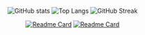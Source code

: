 <div align="center">
  
![GitHub stats](https://github-readme-stats.vercel.app/api?username=JoshCap20&show_icons=true&hide_rank=true&count_private=true&theme=darcula&hide_border=true&hide=issues,contribs&bg_color=00000000)
![Top Langs](https://github-readme-stats.vercel.app/api/top-langs/?username=JoshCap20&layout=compact&hide_progress=true&hide_border=true&theme=darcula&bg_color=00000000&langs_count=6&hide=jupyter%20notebook,tex,css,php)
![GitHub Streak](https://github-readme-streak-stats.herokuapp.com?user=joshcap20&theme=darcula&hide_border=true&background=FFFFFF00)


[![Readme Card](https://github-readme-stats.vercel.app/api/pin/?username=JoshCap20&repo=Areion&hide_border=true&theme=darcula)](https://github.com/JoshCap20/Areion)
[![Readme Card](https://github-readme-stats.vercel.app/api/pin/?username=JoshCap20&repo=simple-socks5&hide_border=true&theme=darcula)](https://github.com/JoshCap20/simple-socks5)

</div>
